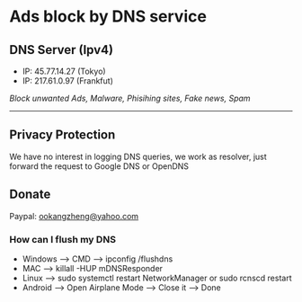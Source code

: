 # Ads block by DNS service

## DNS Server (Ipv4)
- IP: 45.77.14.27 (Tokyo)
- IP: 217.61.0.97 (Frankfut)

*Block unwanted Ads, Malware, Phisihing sites, Fake news, Spam*
<hr>

## Privacy Protection

We have no interest in logging DNS queries, we work as resolver, just forward the request to Google DNS or OpenDNS

## Donate 
Paypal: ookangzheng@yahoo.com

### How can I flush my DNS 

* Windows --> CMD --> ipconfig /flushdns 
* MAC --> killall -HUP mDNSResponder 
* Linux --> sudo systemctl restart NetworkManager or sudo rcnscd restart 
* Android --> Open Airplane Mode --> Close it --> Done 



